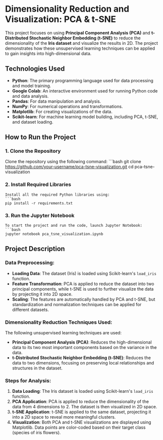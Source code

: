 # Dimensionality Reduction and Visualization: PCA & t-SNE

This project focuses on using **Principal Component Analysis (PCA)** and **t-Distributed Stochastic Neighbor Embedding (t-SNE)** to reduce the dimensionality of the **Iris dataset** and visualize the results in 2D. The project demonstrates how these unsupervised learning techniques can be applied to gain insights into high-dimensional data.

## Technologies Used

- **Python**: The primary programming language used for data processing and model training.
- **Google Colab**: An interactive environment used for running Python code and data analysis.
- **Pandas**: For data manipulation and analysis.
- **NumPy**: For numerical operations and transformations.
- **Matplotlib**: For creating visualizations of the data.
- **Scikit-learn**: For machine learning model building, including PCA, t-SNE, and dataset loading.

## How to Run the Project

### 1. Clone the Repository
Clone the repository using the following command:
    ```bash
    git clone https://github.com/your-username/pca-tsne-visualization.git
    cd pca-tsne-visualization
### 2. Install Required Libraries
    Install all the required Python libraries using:
    ```bash
    pip install -r requirements.txt
### 3. Run the Jupyter Notebook
    To start the project and run the code, launch Jupyter Notebook:
    ```bash
    jupyter notebook pca_tsne_visualization.ipynb

## Project Description

### Data Preprocessing:
- **Loading Data**: The dataset (Iris) is loaded using Scikit-learn's `load_iris` function.
- **Feature Transformation**: PCA is applied to reduce the dataset into two principal components, while t-SNE is used to further visualize the data by projecting it into 2D space.
- **Scaling**: The features are automatically handled by PCA and t-SNE, but standardization and normalization techniques can be applied for different datasets.

### Dimensionality Reduction Techniques Used:
The following unsupervised learning techniques are used:
- **Principal Component Analysis (PCA)**: Reduces the high-dimensional data to its two most important components based on the variance in the data.
- **t-Distributed Stochastic Neighbor Embedding (t-SNE)**: Reduces the data to two dimensions, focusing on preserving local relationships and structures in the dataset.

### Steps for Analysis:
1. **Data Loading**: The Iris dataset is loaded using Scikit-learn's `load_iris` function.
2. **PCA Application**: PCA is applied to reduce the dimensionality of the data from 4 dimensions to 2. The dataset is then visualized in 2D space.
3. **t-SNE Application**: t-SNE is applied to the same dataset, projecting it into a 2D space to reveal more meaningful clusters.
4. **Visualization**: Both PCA and t-SNE visualizations are displayed using Matplotlib. Data points are color-coded based on their target class (species of iris flowers).

